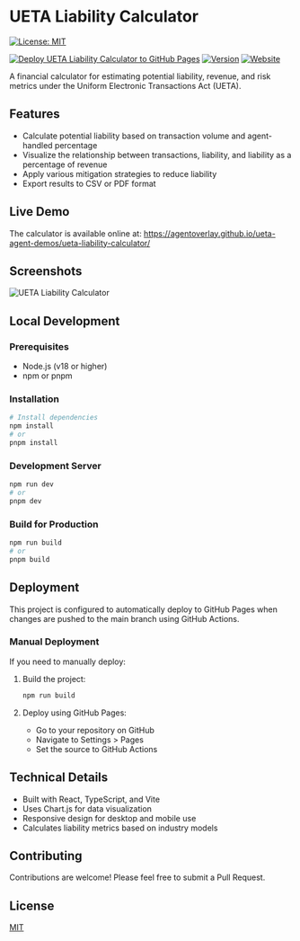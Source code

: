 # UETA Liability Calculator

[![License: MIT](https://img.shields.io/badge/License-MIT-yellow.svg)](https://opensource.org/licenses/MIT)

[![Deploy UETA Liability Calculator to GitHub Pages](https://github.com/agentoverlay/ueta-agent-error-handling-demos/actions/workflows/deploy-calculator.yml/badge.svg)](https://github.com/agentoverlay/ueta-agent-error-handling-demos/actions/workflows/deploy-calculator.yml)
[![Version](https://img.shields.io/badge/version-1.0.0-blue.svg)](https://github.com/agentoverlay/ueta-agent-demos/tree/main/ueta-liability-calculator)
[![Website](https://img.shields.io/website?url=https%3A%2F%2Fagentoverlay.github.io%2Fueta-agent-demos%2Fueta-liability-calculator%2F&label=Website)](https://agentoverlay.github.io/ueta-agent-demos/ueta-liability-calculator/)

A financial calculator for estimating potential liability, revenue, and risk metrics under the Uniform Electronic Transactions Act (UETA).

## Features

- Calculate potential liability based on transaction volume and agent-handled percentage
- Visualize the relationship between transactions, liability, and liability as a percentage of revenue
- Apply various mitigation strategies to reduce liability
- Export results to CSV or PDF format

## Live Demo

The calculator is available online at: https://agentoverlay.github.io/ueta-agent-demos/ueta-liability-calculator/

## Screenshots

![UETA Liability Calculator](https://i.ibb.co/placeholder-image.png)

## Local Development

### Prerequisites

- Node.js (v18 or higher)
- npm or pnpm

### Installation

```bash
# Install dependencies
npm install
# or
pnpm install
```

### Development Server

```bash
npm run dev
# or
pnpm dev
```

### Build for Production

```bash
npm run build
# or
pnpm build
```

## Deployment

This project is configured to automatically deploy to GitHub Pages when changes are pushed to the main branch using GitHub Actions.

### Manual Deployment

If you need to manually deploy:

1. Build the project:
   ```bash
   npm run build
   ```

2. Deploy using GitHub Pages:
   - Go to your repository on GitHub
   - Navigate to Settings > Pages
   - Set the source to GitHub Actions

## Technical Details

- Built with React, TypeScript, and Vite
- Uses Chart.js for data visualization
- Responsive design for desktop and mobile use
- Calculates liability metrics based on industry models

## Contributing

Contributions are welcome! Please feel free to submit a Pull Request.

## License

[MIT](LICENSE)
